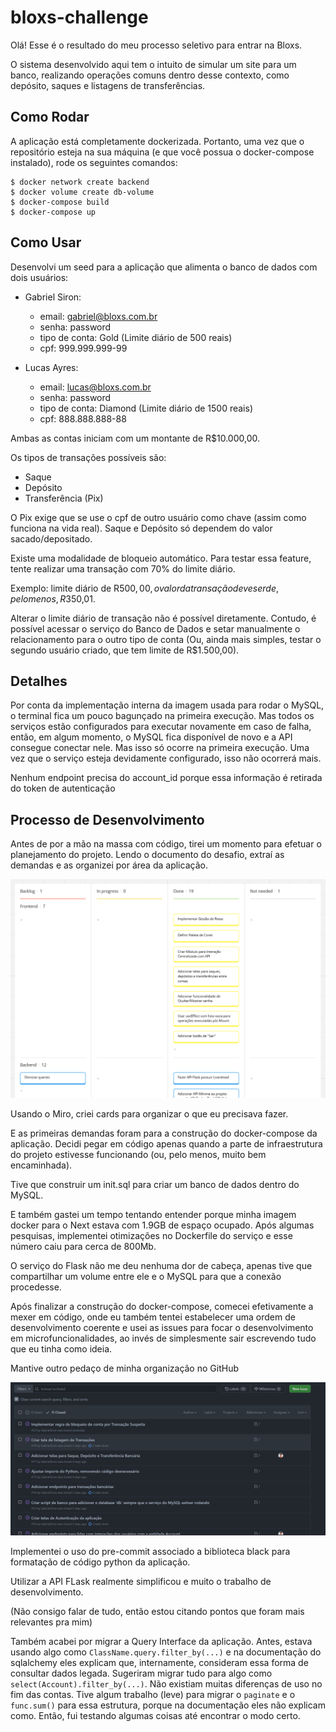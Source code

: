 # bloxs-challenge

Olá! Esse é o resultado do meu processo seletivo para entrar na Bloxs.

O sistema desenvolvido aqui tem o intuito de simular um site para um banco, realizando operações comuns
dentro desse contexto, como depósito, saques e listagens de transferências.

## Como Rodar

A aplicação está completamente dockerizada. Portanto, uma vez que o repositório esteja na sua máquina (e que você possua o docker-compose instalado), rode os seguintes comandos:

```
$ docker network create backend
$ docker volume create db-volume
$ docker-compose build
$ docker-compose up
```

## Como Usar

Desenvolvi um seed para a aplicação que alimenta o banco de dados com dois usuários:

- Gabriel Siron:
  - email: gabriel@bloxs.com.br
  - senha: password
  - tipo de conta: Gold (Limite diário de 500 reais)
  - cpf: 999.999.999-99 

- Lucas Ayres:
  - email: lucas@bloxs.com.br
  - senha: password
  - tipo de conta: Diamond (Limite diário de 1500 reais)
  - cpf: 888.888.888-88

Ambas as contas iniciam com um montante de R$10.000,00.

Os tipos de transações possíveis são:
- Saque
- Depósito
- Transferência (Pix)

O Pix exige que se use o cpf de outro usuário como chave (assim como funciona na vida real). Saque e Depósito só dependem do valor sacado/depositado.

Existe uma modalidade de bloqueio automático. Para testar essa feature, tente realizar uma transação com 70% do limite diário. 

Exemplo: limite diário de R$500,00, o valor da transação deve ser de, pelo menos, R$350,01.

Alterar o limite diário de transação não é possível diretamente. Contudo, é possível acessar o serviço do Banco de Dados e setar manualmente o relacionamento para o outro tipo de conta (Ou, ainda mais simples, testar o segundo usuário criado, que tem limite de R$1.500,00).


## Detalhes

Por conta da implementação interna da imagem usada para rodar o MySQL, o terminal fica um pouco bagunçado na primeira execução. Mas todos os serviços estão configurados para executar novamente em caso de falha, então, em algum momento, o MySQL fica disponível de novo e a API consegue conectar nele. Mas isso só ocorre na primeira execução. Uma vez que o serviço esteja devidamente configurado, isso não ocorrerá mais.

Nenhum endpoint precisa do account_id porque essa informação é retirada do token de autenticação

## Processo de Desenvolvimento

Antes de por a mão na massa com código, tirei um momento para efetuar o planejamento do projeto. Lendo o documento do desafio, extraí as demandas e as organizei por área da aplicação.

![Alt text](image.png)

Usando o Miro, criei cards para organizar o que eu precisava fazer.

E as primeiras demandas foram para a construção do docker-compose da aplicação. Decidi pegar em código apenas quando a parte de infraestrutura do projeto estivesse funcionando (ou, pelo menos, muito bem encaminhada).

Tive que construir um init.sql para criar um banco de dados dentro do MySQL. 

E também gastei um tempo tentando entender porque minha imagem docker para o Next estava com 1.9GB de espaço ocupado. Após algumas pesquisas, implementei otimizações no Dockerfile do serviço e esse número caiu para cerca de 800Mb.

O serviço do Flask não me deu nenhuma dor de cabeça, apenas tive que compartilhar um volume entre ele e o MySQL para que a conexão procedesse. 

Após finalizar a construção do docker-compose, comecei efetivamente a mexer em código, onde eu também tentei estabelecer uma ordem de desenvolvimento coerente e usei as issues para focar o desenvolvimento em microfuncionalidades, ao invés de simplesmente sair escrevendo tudo que eu tinha como ideia.

Mantive outro pedaço de minha organização no GitHub

![Alt text](image-1.png)

Implementei o uso do pre-commit associado a biblioteca black para formatação de código python da aplicação.

Utilizar a API FLask realmente simplificou e muito o trabalho de desenvolvimento.

(Não consigo falar de tudo, então estou citando pontos que foram mais relevantes pra mim)

Também acabei por migrar a Query Interface da aplicação. Antes, estava usando algo como `ClassName.query.filter_by(...)` e na documentação do sqlalchemy eles explicam que, internamente, consideram essa forma de consultar dados legada. Sugeriram migrar tudo para algo como `select(Account).filter_by(...)`. Não existiam muitas diferenças de uso no fim das contas. Tive algum trabalho (leve) para migrar o `paginate` e o `func.sum()` para essa estrutura, porque na documentação eles não explicam como. Então, fui testando algumas coisas até encontrar o modo certo.